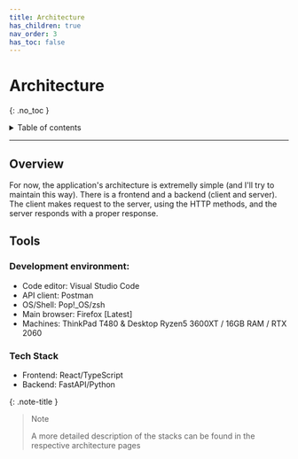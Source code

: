 ```yaml
---
title: Architecture
has_children: true
nav_order: 3
has_toc: false
---
```


# Architecture

{: .no_toc }

<details markdown="block">
  <summary>
    Table of contents
  </summary>
  {: .text-delta }
1. TOC
{:toc}
</details>

---

## Overview

For now, the application's architecture is extremelly simple (and I'll try to
maintain this way). There is a frontend and a backend (client and server).
The client makes request to the server, using the HTTP methods, and the server
responds with a proper response.
## Tools

### Development environment:
- Code editor: Visual Studio Code
- API client: Postman
- OS/Shell: Pop!_OS/zsh
- Main browser: Firefox [Latest]
- Machines: ThinkPad T480 & Desktop Ryzen5 3600XT / 16GB RAM / RTX 2060

### Tech Stack
- Frontend: React/TypeScript
- Backend: FastAPI/Python

{: .note-title }
> Note
>
> A more detailed description of the stacks can be found in the respective 
> architecture pages